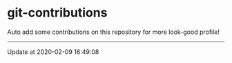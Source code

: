 # git-contributions

Auto add some contributions on this repository for more look-good profile!

---

Update at 2020-02-09 16:49:08
